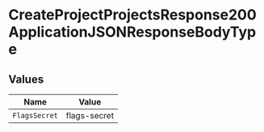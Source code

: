 # CreateProjectProjectsResponse200ApplicationJSONResponseBodyType


## Values

| Name          | Value         |
| ------------- | ------------- |
| `FlagsSecret` | flags-secret  |